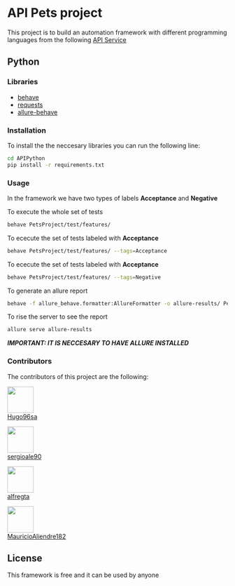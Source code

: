 # API Pets project

This project is to build an automation framework with different programming languages from the following [API Service](https://petstore.swagger.io/)

## Python

### Libraries
- [behave](https://behave.readthedocs.io/en/latest/)
- [requests](https://requests.readthedocs.io/en/latest/)
- [allure-behave](https://pypi.org/project/allure-behave/)

### Installation
To install the the neccesary libraries you can run the following line:
```bash
cd APIPython
pip install -r requirements.txt
```

### Usage
In the framework we have two types of labels **Acceptance** and **Negative**

To execute the whole set of tests
```bash
behave PetsProject/test/features/
```
To ececute the set of tests labeled with **Acceptance**
```bash
behave PetsProject/test/features/ --tags=Acceptance
```
To ececute the set of tests labeled with **Acceptance**
```bash
behave PetsProject/test/features/ --tags=Negative
```
To generate an allure report
```bash
behave -f allure_behave.formatter:AllureFormatter -o allure-results/ PetsProject/test/features
```

To rise the server to see the report
```bash
allure serve allure-results
```
**_IMPORTANT: IT IS NECCESARY TO HAVE ALLURE INSTALLED_**
### Contributors

The contributors of this project are the following:

[<img src="https://github.com/Hugo96sa.png" width="60px;"/><br/><sub><a href="https://github.com/Hugo96sa">Hugo96sa</a></sub>](https://github.com/MauricioAliendre182/APIPython)

[<img src="https://github.com/sergioale90.png" width="60px;"/><br/><sub><a href="https://github.com/sergioale90">sergioale90</a></sub>](https://github.com/MauricioAliendre182/APIPython)

[<img src="https://github.com/alfregta.png" width="60px;"/><br/><sub><a href="https://github.com/alfregta">alfregta</a></sub>](https://github.com/MauricioAliendre182/APIPython)

[<img src="https://github.com/MauricioAliendre182.png" width="60px;"/><br/><sub><a href="https://github.com/MauricioAliendre182">MauricioAliendre182</a></sub>](https://github.com/MauricioAliendre182/APIPython)

## License

This framework is free and it can be used by anyone